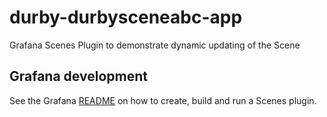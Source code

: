 # durby-durbysceneabc-app
Grafana Scenes Plugin to demonstrate dynamic updating of the Scene

## Grafana development

See the Grafana [README](README-Grafana.md) on how to create, build and run a Scenes plugin.
